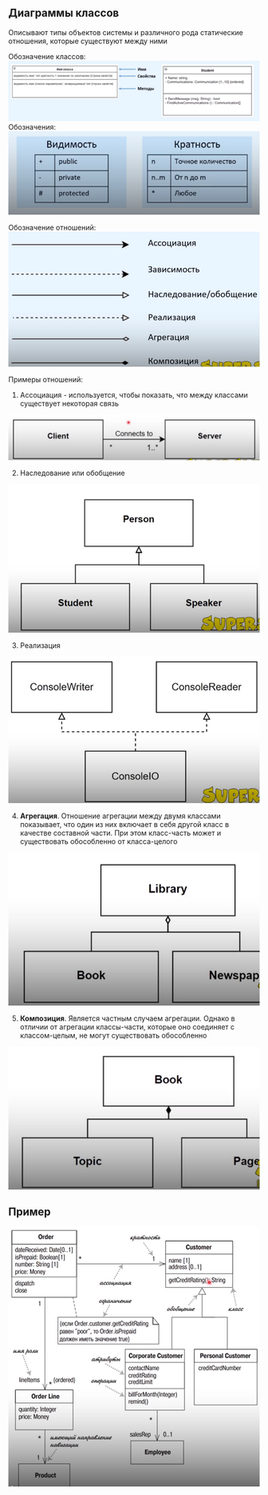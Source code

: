 ## Диаграммы классов
Описывают типы объектов системы и различного рода статические отношения, которые существуют между ними

Обозначение классов:
![](other_lecture/application_Architecture/img/img_4.png)
Обозначения:
![](other_lecture/application_Architecture/img/img_5.png)

Обозначение отношений:
![](other_lecture/application_Architecture/img/img_6.png)

Примеры отношений:
1. Ассоциация - используется, чтобы показать, что между классами существует некоторая связь

![](other_lecture/application_Architecture/img/img_7.png)

2. Наследование или обобщение

![](other_lecture/application_Architecture/img/img_8.png)

3. Реализация

![](other_lecture/application_Architecture/img/img_9.png)

4. __Агрегация__. Отношение агрегации между двумя классами показывает, что один из них включает в себя другой класс в качестве составной части. При этом класс-часть может и существовать обособленно от класса-целого

![](other_lecture/application_Architecture/img/img_10.png)

5. __Композиция__. Является частным случаем агрегации. Однако в отличии от агрегации классы-части, которые оно соединяет с классом-целым, не могут существовать обособленно

![](other_lecture/application_Architecture/img/img_11.png)

## Пример
![](other_lecture/application_Architecture/img/img_12.png)


